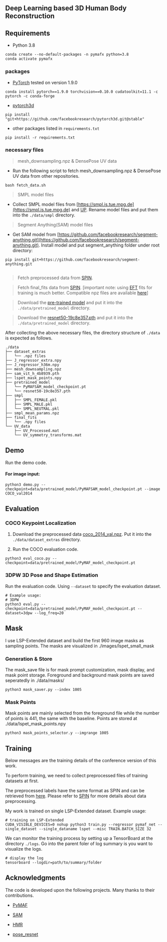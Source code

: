 ## Deep Learning based 3D Human Body Reconstruction

## Requirements

- Python 3.8
```
conda create --no-default-packages -n pymafx python=3.8
conda activate pymafx
```

### packages

- [PyTorch](https://www.pytorch.org) tested on version 1.9.0
```
conda install pytorch==1.9.0 torchvision==0.10.0 cudatoolkit=11.1 -c pytorch -c conda-forge
```

- [pytorch3d](https://github.com/facebookresearch/pytorch3d/blob/main/INSTALL.md)
```
pip install "git+https://github.com/facebookresearch/pytorch3d.git@stable"
```
- other packages listed in `requirements.txt`
```
pip install -r requirements.txt
```

### necessary files

> mesh_downsampling.npz & DensePose UV data

- Run the following script to fetch mesh_downsampling.npz & DensePose UV data from other repositories.

```
bash fetch_data.sh
```
> SMPL model files

- Collect SMPL model files from [https://smpl.is.tue.mpg.de](https://smpl.is.tue.mpg.de) and [UP](https://github.com/classner/up/blob/master/models/3D/basicModel_neutral_lbs_10_207_0_v1.0.0.pkl). Rename model files and put them into the `./data/smpl` directory.

> Segment Anything(SAM) model files

- Get SAM model from [https://github.com/facebookresearch/segment-anything.git](https://github.com/facebookresearch/segment-anything.git). Install model and put segment_anything folder under root directory:
```
pip install git+https://github.com/facebookresearch/segment-anything.git
          
```
> Fetch preprocessed data from [SPIN](https://github.com/nkolot/SPIN#fetch-data).

> Fetch final_fits data from [SPIN](https://github.com/nkolot/SPIN#final-fits). [important note: using [EFT](https://github.com/facebookresearch/eft) fits for training is much better. Compatible npz files are available [here](https://cloud.tsinghua.edu.cn/d/635c717375664cd6b3f5)]

> Download the [pre-trained model](https://drive.google.com/drive/folders/1xC-aaJgzEf1lNXPguDa9813XhtIamBSq?usp=sharing) and put it into the `./data/pretrained_model` directory.

> Download the [resnet50-19c8e357.pth](https://github.com/fregu856/deeplabv3/blob/master/pretrained_models/resnet/resnet50-19c8e357.pth) and put it into the `./data/pretrained_model` directory.

After collecting the above necessary files, the directory structure of `./data` is expected as follows.  
```
./data
├── dataset_extras
│   └── .npz files
├── J_regressor_extra.npy
├── J_regressor_h36m.npy
├── mesh_downsampling.npz
├── sam_vit_h_4b8939.pth
├── lspet_mask_points.npy
├── pretrained_model
│   └── PyMAFSAM_model_checkpoint.pt
│   └── resnet50-19c8e357.pth
├── smpl
│   ├── SMPL_FEMALE.pkl
│   ├── SMPL_MALE.pkl
│   └── SMPL_NEUTRAL.pkl
├── smpl_mean_params.npz
├── final_fits
│   └── .npy files
└── UV_data
    ├── UV_Processed.mat
    └── UV_symmetry_transforms.mat
```

## Demo
Run the demo code.
#### For image input:

```
python3 demo.py --checkpoint=data/pretrained_model/PyMAFSAM_model_checkpoint.pt --image COCO_val2014
```

## Evaluation

### COCO Keypoint Localization

1. Download the preprocessed data [coco_2014_val.npz](https://drive.google.com/drive/folders/1R4_Vi4TpCQ26-6_b2PhjTBg-nBxZKjz6?usp=sharing). Put it into the `./data/dataset_extras` directory. 

2. Run the COCO evaluation code.
```
python3 eval_coco.py --checkpoint=data/pretrained_model/PyMAF_model_checkpoint.pt
```

### 3DPW 3D Pose and Shape Estimation

Run the evaluation code. Using `--dataset` to specify the evaluation dataset.
```
# Example usage:
# 3DPW
python3 eval.py --checkpoint=data/pretrained_model/PyMAF_model_checkpoint.pt --dataset=3dpw --log_freq=20
```

## Mask

I use LSP-Extended dataset and build the first 960 image masks as sampling points. The masks are visualized in ./images/lspet_small_mask

### Generation & Store
The mask_save file is for mask prompt customization, mask display, and mask point storage. Foreground and background mask points are saved seperatedly in ./data/masks/
```
python3 mask_saver.py --index 1005
```
### Mask Points
Mask points are mainly selected from the foreground file while the number of points is 441, the same with the baseline. Points are stored at ./data/lspet_mask_points.npy
```
python3 mask_points_selector.y --imgrange 1005
``` 

## Training

Below messages are the training details of the conference version of this work.

To perform training, we need to collect preprocessed files of training datasets at first.

The preprocessed labels have the same format as SPIN and can be retrieved from [here](https://github.com/nkolot/SPIN#fetch-data). Please refer to [SPIN](https://github.com/nkolot/SPIN) for more details about data preprocessing.

My work is trained on single LSP-Extended dataset. Example usage:
```
# training on LSP-Extended
CUDA_VISIBLE_DEVICES=0 nohup python3 train.py --regressor pymaf_net --single_dataset --single_dataname lspet --misc TRAIN.BATCH_SIZE 32
```
We can monitor the training process by setting up a TensorBoard at the directory `./logs`. Go into the parent foler of log summary is you want to visualize the logs.
```
# display the log
tensorboard --logdir=path/to/summary/folder
```

## Acknowledgments

The code is developed upon the following projects. Many thanks to their contributions.
- [PyMAF](https://github.com/HongwenZhang/PyMAF)

- [SAM](https://github.com/facebookresearch/segment-anything)

- [HMR](https://github.com/akanazawa/hmr)

- [pose_resnet](https://github.com/Microsoft/human-pose-estimation.pytorch)
